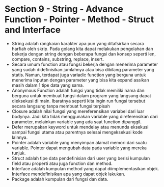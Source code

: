 # Section 9 - String - Advance Function - Pointer - Method - Struct and Interface
- String adalah rangkaian karakter apa pun yang ditafsirkan secara harfiah oleh skrip. Pada golang kita dapat melakukan pengolahan dan bekerja dengan string dengan beberapa fungsi dan konsep seperti len, compare, contains, substring, replace, insert.
- Secara umum function atau fungsi bekerja dengan menerima parameter yang sudah didefinisikan jumlahnya atau bisa dibilang parameter yang statis. Namun, terdapat juga variadic function yang berguna untuk menerima inputan dengan parameter yang bisa kita expand asalkan masih dalam 1 tipe data yang sama.
- Anonymous Function adalah fungsi yang tidak memiliki nama dan berguna untuk membuat fungsi dalam program yang langsung dapat dieksekusi di main. Ibaratnya seperti kita ingin run fungsi tersebut secara langsung tanpa membuat fungsi terpisah
- Closure adalah nilai fungsi yang mereferensikan variabel dari luar bodynya. Jadi kita tidak menggunakan variable yang direferensikan dari parameter, melainkan variable yang ada saat function dipanggil.
- Defer merupakan keyword untuk mendelay atau menunda eksekusi sampai fungsi utama atau parentnya selesai mengeksekusi kode lainnya.
- Pointer adalah variable yang menyimpan alamat memori dari suatu variable. Pointer dapat mengubah data pada variable yang mereka tunjuk.
- Struct adalah tipe data pendefinisian dari user yang berisi kumpulan field atau properti atau juga function dan method.
- Interface adalah kumpulan method yang dapat diimplementasikan objek. Interface mendefinisikan apa yang dapat objek lakukan.
- Package adalah kumpulan dari fungsi dan data.
